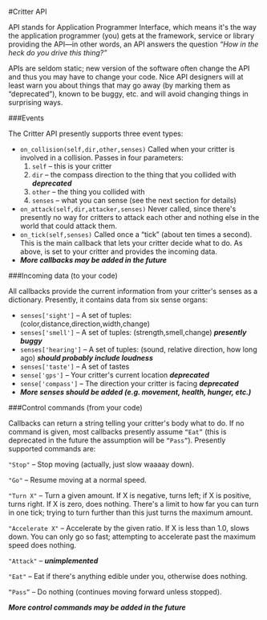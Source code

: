 ﻿#Critter API

API stands for Application Programmer Interface, which means it's the
way the application programmer (you) gets at the framework, service or
library providing the API—in other words, an API answers the question
*“How in the heck do you drive this thing?”*

APIs are seldom static; new version of the software often change the
API and thus you may have to change your code.  Nice API designers
will at least warn you about things that may go away (by marking them
as “deprecated”), known to be buggy, etc. and will avoid changing
things in surprising ways.

###Events

The Critter API presently supports three event types:

* `on_collision(self,dir,other,senses)`
    Called when your critter is involved in a collision.  Passes in four parameters:
    1. `self` – this is your critter
    2. `dir` – the compass direction to the thing that you collided with ***deprecated***
    3. `other` – the thing you collided with
    4. `senses` – what you can sense (see the next section for details)
* `on_attack(self,dir,attacker,senses)`
    Never called, since there's presently no way for critters to attack
    each other and nothing else in the world that could attack them.
* `on_tick(self,senses)`
    Called once a “tick” (about ten times a second).  This is the main
    callback that lets your critter decide what to do.  As above, <self> is
    set to your critter and <senses> provides the incoming data.
* ***More callbacks may be added in the future***


###Incoming data (to your code)

All callbacks provide the current information from your critter's
senses as a dictionary.  Presently, it contains data from six sense
organs:

* `senses['sight']` – A set of tuples: (color,distance,direction,width,change)
* `senses['smell']` – A set of tuples: (strength,smell,change) ***presently buggy***
* `senses['hearing']` – A set of tuples: (sound, relative direction, how
long ago) ***should probably include loudness***
* `senses['taste']` – A set of tastes
* `sense['gps']` – Your critter's current location  ***deprecated***
* `sense['compass']` – The direction your critter is facing ***deprecated***
* ***More senses should be added (e.g. movement, health, hunger, etc.)***

###Control commands (from your code)

Callbacks can return a string telling your critter's body what to do.
If no command is given, most callbacks presently assume `“Eat”` (this is
deprecated in the future the assumption will be `“Pass”`).  Presently
supported commands are:


`"Stop"` – Stop moving (actually, just slow waaaay down).

`"Go"` – Resume moving at a normal speed.

`"Turn X"` – Turn a given amount.  If X is negative, turns left; if X is
positive, turns right.  If X is zero, does nothing.  There's a limit
to how far you can turn in one tick; trying to turn further than this
just turns the maximum amount.

`"Accelerate X"` – Accelerate by the given ratio.  If X is less than
1.0, slows down.  You can only go so fast; attempting to accelerate
past the maximum speed does nothing.

`"Attack"` – ***unimplemented***

`"Eat"` – Eat if there's anything edible under you, otherwise does nothing.

`“Pass”` – Do nothing (continues moving forward unless stopped).

***More control commands may be added in the future***
